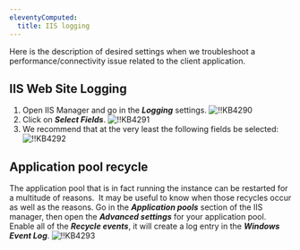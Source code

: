 ```yaml
---
eleventyComputed:
  title: IIS logging
---
```

Here is the description of desired settings when we troubleshoot a performance/connectivity issue related to the client application.

## IIS Web Site Logging

1. Open IIS Manager and go in the ***Logging*** settings.
![!!KB4290](https://cdnweb.devolutions.net/docs/docs_en_kb_KB4290.png)
2. Click on ***Select Fields***.
![!!KB4291](https://cdnweb.devolutions.net/docs/docs_en_kb_KB4291.png)
3. We recommend that at the very least the following fields be selected:
![!!KB4292](https://cdnweb.devolutions.net/docs/docs_en_kb_KB4292.png)

## Application pool recycle

The application pool that is in fact running the instance can be restarted for a multitude of reasons.  It may be useful to know when those recycles occur as well as the reasons. Go in the ***Application pools*** section of the IIS manager, then open the ***Advanced settings*** for your application pool. Enable all of the ***Recycle events***, it will create a log entry in the ***Windows Event Log***.
![!!KB4293](https://cdnweb.devolutions.net/docs/docs_en_kb_KB4293.png)
